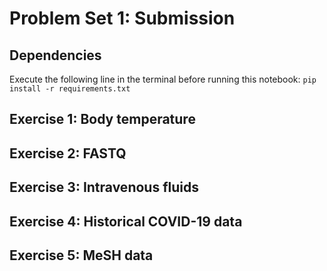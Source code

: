 # Problem Set 1: Submission

## Dependencies

Execute the following line in the terminal before running this notebook:
`pip install -r requirements.txt`

## Exercise 1: Body temperature

## Exercise 2: FASTQ

## Exercise 3: Intravenous fluids

## Exercise 4: Historical COVID-19 data

## Exercise 5: MeSH data
